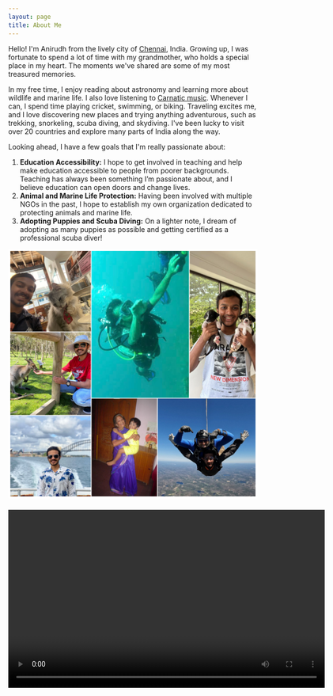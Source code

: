 ```yaml
---
layout: page
title: About Me
---
```


Hello! I'm Anirudh from the lively city of <a href="https://en.wikipedia.org/wiki/Chennai">Chennai</a>, India. Growing up, I was fortunate to spend a lot of time with my grandmother, who holds a special place in my heart. The moments we've shared are some of my most treasured memories. 

In my free time, I enjoy reading about astronomy and learning more about wildlife and marine life. I also love listening to <a href="https://en.wikipedia.org/wiki/Carnatic_music#:~:text=Carnatic%20music%2C%20known%20as%20Karn%C4%81%E1%B9%ADaka,south%20Telangana%20and%20southern%20Odisha.">Carnatic music</a>. Whenever I can, I spend time playing cricket, swimming, or biking. Traveling excites me, and I love discovering new places and trying anything adventurous, such as trekking, snorkeling, scuba diving, and skydiving. I've been lucky to visit over 20 countries and explore many parts of India along the way. 

Looking ahead, I have a few goals that I'm really passionate about:

1. **Education Accessibility:** I hope to get involved in teaching and help make education accessible to people from poorer backgrounds. Teaching has always been something I’m passionate about, and I believe education can open doors and change lives.
2. **Animal and Marine Life Protection:** Having been involved with multiple NGOs in the past, I hope to establish my own organization dedicated to protecting animals and marine life.
3. **Adopting Puppies and Scuba Diving:** On a lighter note, I dream of adopting as many puppies as possible and getting certified as a professional scuba diver!


![Alt Text](docs/assets/Grid.JPG)

<div style="text-align: center; margin-top: 20px;">
  <video width="640" height="360" controls>
    <source src="docs/assets/vid.mp4" type="video/mp4">
    Your browser does not support the video tag.
  </video>
</div>
